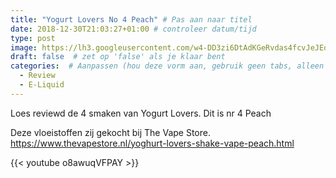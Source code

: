 ```yaml
---
title: "Yogurt Lovers No 4 Peach" # Pas aan naar titel
date: 2018-12-30T21:03:27+01:00 # controleer datum/tijd
type: post
image: https://lh3.googleusercontent.com/w4-DD3zi6DtAdKGeRvdas4fcvJeJEqqqDAiQBGeJHKjrezJLIR6Pugmk-MJLoCo8zQ84jB0bzybOttGzGBcea_volQqSZ4egttT7JcVFaO94NaiBLpJP5u_Wum24dFetY1KvZgCWB4bEraddWYqaHIrfnwFV6MwnIl5oLupfKkAl2hXNo9Ajpk7vv3dxQDSqaEqquBzc4Fr0i9lFLPBmkgTS73ZKkMuadURTKB4Igw2rHjTIW5PNzsQhsidLP3o9DvbzgqySTONiuYYtuQakVIIsalXvUP2vFaqrYI8gBfg8MofYdhRmGJWZmRKw7zFtVjZMP_PzQ6uxKMBc08sASc5-WsJNgiSQA7aMNeDc1cqmKhuPPfSAD6LZNHJyZXS-2cFAufsU6f_oaJgof4oSOq5MG97xs1kfutrcUbuC0rVwcpp7hWwvdYJVC3fEFaCueIcWwvaHWqF22UUp-r63tNRlgsVpG7o3_2Gt1g7A6Xsk8oFkbfL_FMbDq6hcw5IyKO1I3O4N03jHoQXIc57k1yd-Lw5hMfxYoInAJ595MIzLxKRrpOssALmnsgBJQH2reJFBQT7XB29Do9TGJKNhHTAgo-XyuPDCClnFrNkrf8H9rgw6YhX_IJQ3hSBXIMQFV5yQzr11wWZHOiDsarG6s9ThnMEF5tbeD1K9ScmCgouo7RCnexrDFZGTqhiX4DDR0lyvF5Q__yt_nx6svTI=w960-h540-no
draft: false  # zet op 'false' als je klaar bent
categories:  # Aanpassen (hou deze vorm aan, gebruik geen tabs, alleen spaties)
  - Review
  - E-Liquid
---
```


Loes reviewd de 4 smaken van Yogurt Lovers. 
Dit is nr 4 Peach

Deze vloeistoffen zij gekocht bij The Vape Store.
https://www.thevapestore.nl/yoghurt-lovers-shake-vape-peach.html

{{< youtube o8awuqVFPAY  >}}

